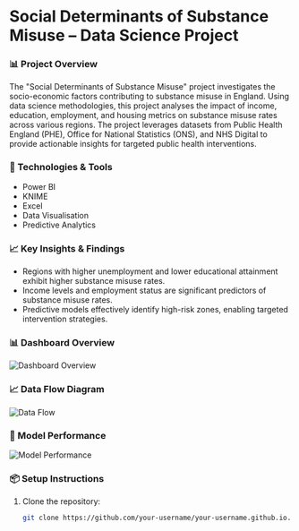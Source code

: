 # Social Determinants of Substance Misuse – Data Science Project

### 📊 Project Overview
The "Social Determinants of Substance Misuse" project investigates the socio-economic factors contributing to substance misuse in England. Using data science methodologies, this project analyses the impact of income, education, employment, and housing metrics on substance misuse rates across various regions. The project leverages datasets from Public Health England (PHE), Office for National Statistics (ONS), and NHS Digital to provide actionable insights for targeted public health interventions.

### 🚀 Technologies & Tools
- Power BI
- KNIME
- Excel
- Data Visualisation
- Predictive Analytics

### 📈 Key Insights & Findings
- Regions with higher unemployment and lower educational attainment exhibit higher substance misuse rates.
- Income levels and employment status are significant predictors of substance misuse rates.
- Predictive models effectively identify high-risk zones, enabling targeted intervention strategies.

### 📊 Dashboard Overview
![Dashboard Overview](images/graphs.png)

### 📈 Data Flow Diagram
![Data Flow](images/data_flow_diagram.png)

### 🚀 Model Performance
![Model Performance](images/model_performance.png)

### 📦 Setup Instructions
1. Clone the repository:
   ```bash
   git clone https://github.com/your-username/your-username.github.io.git
